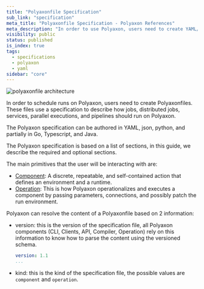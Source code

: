 ```yaml
---
title: "Polyaxonfile Specification"
sub_link: "specification"
meta_title: "Polyaxonfile Specification - Polyaxon References"
meta_description: "In order to use Polyaxon, users need to create YAML/Json Polyaxonfiles. These files use a specification to describe how experiments, experiment groups, jobs, plugins should run on Polyaxon."
visibility: public
status: published
is_index: true
tags:
  - specifications
  - polyaxon
  - yaml
sidebar: "core"
---
```


![polyaxonfile architecture](../../../../content/images/references/specification/polyaxonfile.png)

In order to schedule runs on Polyaxon, users need to create Polyaxonfiles.
These files use a specification to describe how jobs, distributed jobs, services, parallel executions, and pipelines should run on Polyaxon.

The Polyaxon specification can be authored in YAML, json, python, and partially in Go, Typescript, and Java.

The Polyaxon specification is based on a list of sections, in this guide, we describe the required and optional sections.

The main primitives that the user will be interacting with are:

 * [Component](/docs/core/specification/component/): A discrete, repeatable, and self-contained action that defines an environment and a runtime.
 * [Operation](/docs/core/specification/operation/): This is how Polyaxon operationalizes and executes a component by passing parameters, connections, and possibly patch the run environment.

Polyaxon can resolve the content of a Polyaxonfile based on 2 information:

 * version: this is the version of the specification file, all Polyaxon components (CLI, Clients, API, Compiler, Operation) rely on this information to know how to parse the content using the versioned schema.
    ```yaml
    version: 1.1
    ...
    ```
 * kind: this is the kind of the specification file, the possible values are `component` and `operation`.
